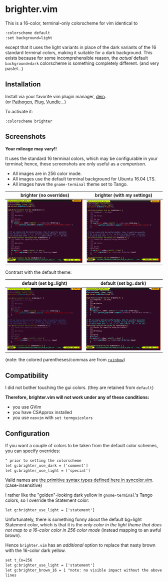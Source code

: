 # brighter.vim

This is a 16-color, terminal-only colorscheme for vim identical to

    :colorscheme default
    :set background=light

except that it uses the light variants
in place of the dark variants
of the 16 standard terminal colors,
making it suitable for a dark background.
This exists because for some incomprehensible reason,
the *actual* default `background=dark` colorscheme
is something completely different.
(and very pastel...)

## Installation

Install via your favorite vim plugin manager,
[dein](https://github.com/Shougo/dein.vim).  
(or [Pathogen](https://github.com/tpope/vim-pathogen),
[Plug](https://github.com/junegunn/vim-plug),
[Vundle](https://github.com/VundleVim/Vundle.vim)...)


To activate it:

    :colorscheme brighter

## Screenshots

**Your mileage may vary!!**

It uses the standard 16 terminal colors,
which may be configurable in your terminal;
hence, these screenshots are only useful as a *comparison*.

* All images are in 256 color mode.
* All images use the default terminal background for Ubuntu 16.04 LTS.
* All images have the `gnome-terminal` theme set to Tango.


| brighter (no overrides) | brighter (with my settings) |
| --- | --- |
| <a href="/doc/img/brighter-yellow.png?raw=true"><img src="/doc/img/brighter-yellow.png?raw=true" width="350" /></a> | <a href="/doc/img/brighter-gold.png?raw=true"><img src="/doc/img/brighter-gold.png?raw=true" width="350" /></a> |

Contrast with the default theme:

| default (set bg=light) | default (set bg=dark) |
| --- | --- |
| <a href="/doc/img/default-bglite.png?raw=true"><img src="/doc/img/default-bglite.png?raw=true" width="350" /></a> | <a href="/doc/img/default-bgdark.png?raw=true"><img src="/doc/img/default-bgdark.png?raw=true" width="350" /></a> |

(note: the colored parentheses/commas are from [`rainbow`](https://github.com/luochen1990/rainbow))

## Compatibility

I did not bother touching the gui colors. (they are retained from `default`)

**Therefore, brighter.vim will not work under any of these conditions:**
* you use GVim
* you have CSApprox installed
* you use `neovim` with `set termguicolors`

## Configuration

If you want a couple of colors to be taken from the default color schemes,
you can specify overrides:

```vim
" prior to setting the colorscheme
let g:brighter_use_dark = ['comment']
let g:brighter_use_light = ['special']
```

Valid names are [the primitive syntax types defined here in syncolor.vim](https://github.com/vim/vim/blob/071d427/runtime/syntax/syncolor.vim#L44-L52). (case-insensitive)

I rather like the "golden"-looking dark yellow in
`gnome-terminal`'s Tango colors, so I override the Statement color:

```vim
let g:brighter_use_light = ['statement']
```

Unfortunately, there is something funny about the
default bg=light Statement color,
which is that it is the *only color in the light theme
that does not map to a 16-color color in 256 color mode*
(instead mapping to an awful brown).

Hence `brighter.vim` has an *additional* option to replace that nasty brown
with the 16-color dark yellow.

```vim
set t_Co=256
let g:brighter_use_light = ['statement']
let g:brighter_brown_16 = 1 "note: no visible impact without the above lines
```
